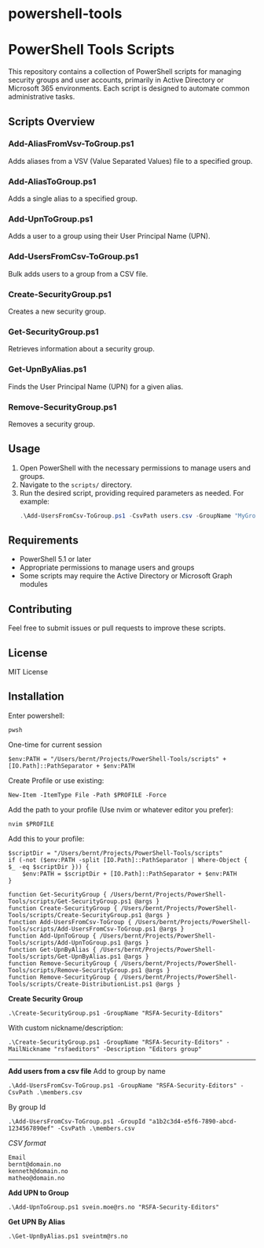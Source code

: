 # powershell-tools
# PowerShell Tools Scripts

This repository contains a collection of PowerShell scripts for managing security groups and user accounts, primarily in Active Directory or Microsoft 365 environments. Each script is designed to automate common administrative tasks.

## Scripts Overview

### Add-AliasFromVsv-ToGroup.ps1
Adds aliases from a VSV (Value Separated Values) file to a specified group.

### Add-AliasToGroup.ps1
Adds a single alias to a specified group.

### Add-UpnToGroup.ps1
Adds a user to a group using their User Principal Name (UPN).

### Add-UsersFromCsv-ToGroup.ps1
Bulk adds users to a group from a CSV file.

### Create-SecurityGroup.ps1
Creates a new security group.

### Get-SecurityGroup.ps1
Retrieves information about a security group.

### Get-UpnByAlias.ps1
Finds the User Principal Name (UPN) for a given alias.

### Remove-SecurityGroup.ps1
Removes a security group.

## Usage

1. Open PowerShell with the necessary permissions to manage users and groups.
2. Navigate to the `scripts/` directory.
3. Run the desired script, providing required parameters as needed. For example:
    ```powershell
    .\Add-UsersFromCsv-ToGroup.ps1 -CsvPath users.csv -GroupName "MyGroup"
    ```

## Requirements
- PowerShell 5.1 or later
- Appropriate permissions to manage users and groups
- Some scripts may require the Active Directory or Microsoft Graph modules

## Contributing
Feel free to submit issues or pull requests to improve these scripts.

## License
MIT License
## Installation

Enter powershell:
```
pwsh
```

One-time for current session
```
$env:PATH = "/Users/bernt/Projects/PowerShell-Tools/scripts" + [IO.Path]::PathSeparator + $env:PATH
```
Create Profile or use existing:
```
New-Item -ItemType File -Path $PROFILE -Force
```

Add the path to your profile (Use nvim or whatever editor you prefer):
```
nvim $PROFILE
```
Add this to your profile:
```
$scriptDir = "/Users/bernt/Projects/PowerShell-Tools/scripts"
if (-not ($env:PATH -split [IO.Path]::PathSeparator | Where-Object { $_ -eq $scriptDir })) {
    $env:PATH = $scriptDir + [IO.Path]::PathSeparator + $env:PATH
}

function Get-SecurityGroup { /Users/bernt/Projects/PowerShell-Tools/scripts/Get-SecurityGroup.ps1 @args }
function Create-SecurityGroup { /Users/bernt/Projects/PowerShell-Tools/scripts/Create-SecurityGroup.ps1 @args }
function Add-UsersFromCsv-ToGroup { /Users/bernt/Projects/PowerShell-Tools/scripts/Add-UsersFromCsv-ToGroup.ps1 @args }
function Add-UpnToGroup { /Users/bernt/Projects/PowerShell-Tools/scripts/Add-UpnToGroup.ps1 @args }
function Get-UpnByAlias { /Users/bernt/Projects/PowerShell-Tools/scripts/Get-UpnByAlias.ps1 @args }
function Remove-SecurityGroup { /Users/bernt/Projects/PowerShell-Tools/scripts/Remove-SecurityGroup.ps1 @args }
function Remove-SecurityGroup { /Users/bernt/Projects/PowerShell-Tools/scripts/Create-DistributionList.ps1 @args }

```

**Create Security Group** 
```
.\Create-SecurityGroup.ps1 -GroupName "RSFA-Security-Editors"
```

With custom nickname/description:
```
.\Create-SecurityGroup.ps1 -GroupName "RSFA-Security-Editors" -MailNickname "rsfaeditors" -Description "Editors group"
```
---
**Add users from a csv file**
Add to group by name
```
.\Add-UsersFromCsv-ToGroup.ps1 -GroupName "RSFA-Security-Editors" -CsvPath .\members.csv
```
By group Id
```
.\Add-UsersFromCsv-ToGroup.ps1 -GroupId "a1b2c3d4-e5f6-7890-abcd-1234567890ef" -CsvPath .\members.csv
```

*CSV format*
```
Email
bernt@domain.no
kenneth@domain.no
matheo@domain.no
```

**Add UPN to Group**
```
.\Add-UpnToGroup.ps1 svein.moe@rs.no "RSFA-Security-Editors"
```

**Get UPN By Alias**
```
.\Get-UpnByAlias.ps1 sveintm@rs.no
```

